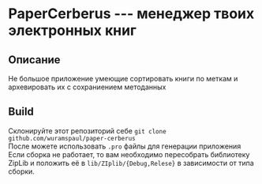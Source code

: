# PaperCerberus --- менеджер твоих электронных книг
## Описание
Не большое приложение умеющие сортировать книги по меткам и архевировать их с сохраниением методанных
## Build
Склонируйте этот репозиторий себе
`git clone github.com/wuramspaul/paper-cerberus`  
После можете использовать `.pro` файлы для генерации приложения
Если сборка не работает, то вам необходимо пересобрать библиотеку ZipLib и положить её в `lib/ZIplib/{Debug,Relese}` в зависимости от типа сборки.

